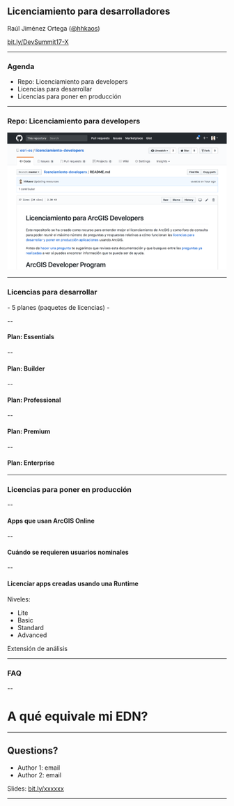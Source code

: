 <!-- .slide: class="title" -->

## Licenciamiento para desarrolladores

Raúl Jiménez Ortega ([@hhkaos](//twitter.com/hhkaos))

[bit.ly/DevSummit17-X](#)

---

<!-- .slide: class="agenda" -->

### Agenda

* Repo: Licenciamiento para developers
* Licencias para desarrollar
* Licencias para poner en producción

---

<!-- .slide: class="section" -->

### Repo: Licenciamiento para developers

[![Pantallazo al repo](imgs/github-repo.png)](https://github.com/esri-es/licenciamiento-developers)

---

<!-- .slide: class="section" -->

### Licencias para desarrollar

\- 5 planes (paquetes de licencias) -

--

#### Plan: Essentials

--

#### Plan: Builder

--

#### Plan: Professional

--

#### Plan: Premium

--

#### Plan: Enterprise

---

<!-- .slide: class="section" -->

### Licencias para poner en producción

--

#### Apps que usan ArcGIS Online

--

#### Cuándo se requieren usuarios nominales

--

#### Licenciar apps creadas usando una Runtime

Niveles: 
* Lite
* Basic
* Standard
* Advanced

Extensión de análisis

---

### FAQ

--

# A qué equivale mi EDN?

---

<!-- .slide: class="section centered" -->

## Questions?

* Author 1: email
* Author 2: email

Slides: [bit.ly/xxxxxx](http://bit.ly/xxxxxx)

---

<!-- .slide: class="end" -->
#
